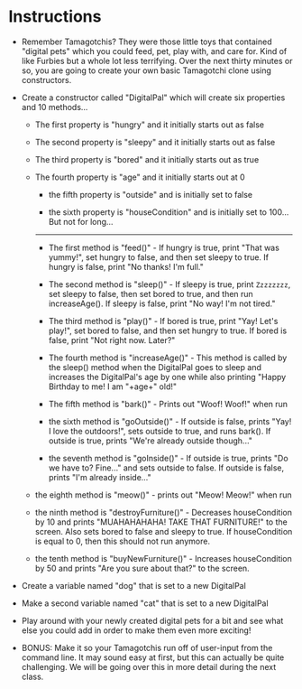 # **Instructions**

* Remember Tamagotchis? They were those little toys that contained "digital pets" which you could feed, pet, play with, and care for. Kind of like Furbies but a whole lot less terrifying. Over the next thirty minutes or so, you are going to create your own basic Tamagotchi clone using constructors.

* Create a constructor called "DigitalPal" which will create six properties and 10 methods...

  * The first property is "hungry" and it initially starts out as false

  * The second property is "sleepy" and it initially starts out as false

  * The third property is "bored" and it initially starts out as true

  * The fourth property is "age" and it initially starts out at 0

	* the fifth property is "outside" and is initially set to false

	* the sixth property is "houseCondition" and is initially set to 100... But not for long...

	- - - 

	* The first method is "feed()" - If hungry is true, print "That was yummy!", set hungry to false, and then set sleepy to true. If hungry is false, print "No thanks! I'm full."

	* The second method is "sleep()" - If sleepy is true, print `Zzzzzzzz`, set sleepy to false, then set bored to true, and then run increaseAge(). If sleepy is false, print "No way! I'm not tired."

	* The third method is "play()" - If bored is true, print "Yay! Let's play!", set bored to false, and then set hungry to true. If bored is false, print "Not right now. Later?"

	* The fourth method is "increaseAge()" - This method is called by the sleep() method when the DigitalPal goes to sleep and increases the DigitalPal's age by one while also printing "Happy Birthday to me! I am "+age+" old!"

	* The fifth method is "bark()" - Prints out "Woof! Woof!" when run

	* the sixth method is "goOutside()" - If outside is false, prints "Yay! I love the outdoors!", sets outside to true, and runs bark(). If outside is true, prints "We're already outside though..."

	* the seventh method is "goInside()" - If outside is true, prints "Do we have to? Fine..." and sets outside to false. If outside is false, prints "I'm already inside..."
	
  * the eighth method is "meow()" - prints out "Meow! Meow!" when run

  * the ninth method is "destroyFurniture()" - Decreases houseCondition by 10 and prints "MUAHAHAHAHA! TAKE THAT FURNITURE!" to the screen. Also sets bored to false and sleepy to true. If houseCondition is equal to 0, then this should not run anymore.

  * the tenth method is "buyNewFurniture()" - Increases houseCondition by 50 and prints "Are you sure about that?" to the screen.

* Create a variable named "dog" that is set to a new DigitalPal

* Make a second variable named "cat" that is set to a new DigitalPal

* Play around with your newly created digital pets for a bit and see what else you could add in order to make them even more exciting!

* BONUS: Make it so your Tamagotchis run off of user-input from the command line. It may sound easy at first, but this can actually be quite challenging. We will be going over this in more detail during the next class.
